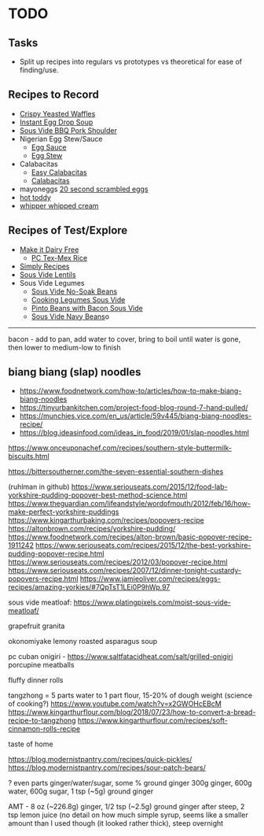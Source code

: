 # TODO

## Tasks

- Split up recipes into regulars vs prototypes vs theoretical for ease of finding/use.

## Recipes to Record

- [Crispy Yeasted Waffles](https://www.chefsteps.com/activities/crispy-yeasted-waffles)
- [Instant Egg Drop Soup](https://www.chefsteps.com/activities/chicken-bouillon-egg-drop-soup)
- [Sous Vide BBQ Pork Shoulder](https://www.seriouseats.com/sous-vide-barbecue-pulled-pork-shoulder-recipe)
- Nigerian Egg Stew/Sauce
  - [Egg Sauce](https://eatwellabi.com/egg-sauce-scrambled-eggs-nigerian-way)
  - [Egg Stew](https://lowcarbafrica.com/egg-stew-nigerian-egg-sauce)
- Calabacitas
  - [Easy Calabacitas](https://www.mexicanplease.com/easy-calabacitas-recipe)
  - [Calabacitas](https://www.isabeleats.com/calabacitas-recipe)
- mayoneggs [20 second scrambled eggs](https://altonbrown.com/recipes/20-second-scrambled-eggs)
- [hot toddy](https://www.onceuponachef.com/recipes/hot-toddy.html)
- [whipper whipped cream](https://stateofdinner.com/whipped-cream-dispenser)


## Recipes of Test/Explore

- [Make it Dairy Free](https://makeitdairyfree.com/category/dinner)
  - [PC Tex-Mex Rice](https://makeitdairyfree.com/vegan-instant-pot-tex-mex-rice)
- [Simply Recipes](https://www.simplyrecipes.com)
- [Sous Vide Lentils](https://www.recipes.polyscienceculinary.com/recipe/master-technique-cooking-lentils-sous-vide-3/)
- Sous Vide Legumes
    - [Sous Vide No-Soak Beans](https://recipes.anovaculinary.com/recipe/sous-vide-no-soak-beans)
    - [Cooking Legumes Sous Vide](https://www.recipes.polyscienceculinary.com/recipe/master-technique-cooking-legumes-sous-vide)
    - [Pinto Beans with Bacon Sous Vide](https://www.vacmasterfresh.com/pinto-beans-with-bacon-sous-vide-recipe)
    - [Sous Vide Navy Beans](https://www.chefsteps.com/activities/sous-vide-navy-beans)o

---

bacon - add to pan, add water to cover, bring to boil until water is gone, then lower to medium-low to finish

## biang biang (slap) noodles

- https://www.foodnetwork.com/how-to/articles/how-to-make-biang-biang-noodles
- https://tinyurbankitchen.com/project-food-blog-round-7-hand-pulled/
- https://munchies.vice.com/en_us/article/59v445/biang-biang-noodles-recipe/
- https://blog.ideasinfood.com/ideas_in_food/2019/01/slap-noodles.html

https://www.onceuponachef.com/recipes/southern-style-buttermilk-biscuits.html

https://bittersoutherner.com/the-seven-essential-southern-dishes

(ruhlman in github)
https://www.seriouseats.com/2015/12/food-lab-yorkshire-pudding-popover-best-method-science.html
https://www.theguardian.com/lifeandstyle/wordofmouth/2012/feb/16/how-make-perfect-yorkshire-puddings
https://www.kingarthurbaking.com/recipes/popovers-recipe
https://altonbrown.com/recipes/yorkshire-pudding/
https://www.foodnetwork.com/recipes/alton-brown/basic-popover-recipe-1911242
https://www.seriouseats.com/recipes/2015/12/the-best-yorkshire-pudding-popover-recipe.html
https://www.seriouseats.com/recipes/2012/03/popover-recipe.html
https://www.seriouseats.com/recipes/2007/12/dinner-tonight-custardy-popovers-recipe.html
https://www.jamieoliver.com/recipes/eggs-recipes/amazing-yorkies/#7QpTsT1LEi0P9hWp.97

sous vide meatloaf: https://www.platingpixels.com/moist-sous-vide-meatloaf/

grapefruit granita

okonomiyake
lemony roasted asparagus soup

pc cuban
onigiri - https://www.saltfatacidheat.com/salt/grilled-onigiri
porcupine meatballs

fluffy dinner rolls

tangzhong = 5 parts water to 1 part flour, 15-20% of dough weight (science of cooking?)
https://www.youtube.com/watch?v=x2GWOHcEBcM
https://www.kingarthurflour.com/blog/2018/07/23/how-to-convert-a-bread-recipe-to-tangzhong
https://www.kingarthurflour.com/recipes/soft-cinnamon-rolls-recipe

taste of home

https://blog.modernistpantry.com/recipes/quick-pickles/
https://blog.modernistpantry.com/recipes/sour-patch-bears/

? even parts ginger/water/sugar, some % ground ginger
300g ginger, 600g water, 600g sugar, 1 tsp (~5g) ground ginger

AMT - 8 oz (~226.8g) ginger, 1/2 tsp (~2.5g) ground ginger after steep, 2 tsp lemon juice (no detail on how much simple syrup, seems like a smaller amount than I used though (it looked rather thick), steep overnight
